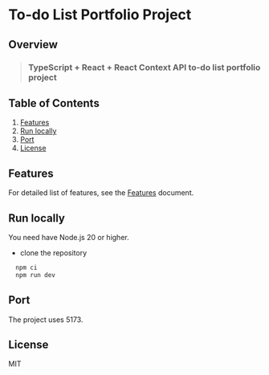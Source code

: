 # To-do List Portfolio Project

## Overview

> ### TypeScript + React + React Context API to-do list portfolio project

## Table of Contents

1. [Features](#features)
2. [Run locally](#run-locally)
3. [Port](#port)
4. [License](#license)

## Features

For detailed list of features, see the [Features](docs/FEATURES.md) document.

## Run locally

You need have Node.js 20 or higher.

- clone the repository

```sh
  npm ci
  npm run dev
```

## Port

The project uses 5173.

## License

MIT
